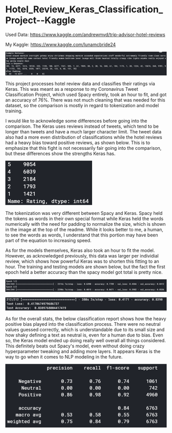 # Hotel_Review_Keras_Classification_Project--Kaggle

Used Data: https://www.kaggle.com/andrewmvd/trip-advisor-hotel-reviews

My Kaggle: https://www.kaggle.com/lunamcbride24

![Examples](https://github.com/Luna-McBride/Kaggle_Personal_Projects/blob/master/Natural%20Language%20Processing/Hotel_Review_Keras_Classification_Project/ExampleSentence.png)

This project processes hotel review data and classifies their ratings via Keras. This was meant as a response to my Coronavirus Tweet Classification Project, which used Spacy entirely, took an hour to fit, and got an accuracy of 76%. There was not much cleaning that was needed for this dataset, so the comparison is mostly in regard to tokenization and model training. 

I would like to acknowledge some differences before going into the comparison. The Keras uses reviews instead of tweets, which tend to be longer than tweets and have a much larger character limit. The tweet data also had a more even distribution of classifications while the hotel reviews had a heavy bias toward positive reviews, as shown below. This is to emphasize that this fight is not necessarily fair going into the comparison, but these differences show the strengths Keras has.

![Ratings](https://github.com/Luna-McBride/Kaggle_Personal_Projects/blob/master/Natural%20Language%20Processing/Hotel_Review_Keras_Classification_Project/Ratings.png)

The tokenization was very different between Spacy and Keras. Spacy held the tokens as words in their own special format while Keras held the words numerically with the need for padding to normalize the size, which is shown in the image at the top of the readme. While it looks better to me, a human, to see the words as words, I understand that this portion may have been part of the equation to increasing speed.

As for the models themselves, Keras also took an hour to fit the model. However, as acknowledged previously, this data was larger per individial review, which shows how powerful Keras was to shorten this fitting to an hour. The training and testing models are shown below, but the fact the first epoch held a better accuracy than the spacy model got total is pretty nice.

![Training](https://github.com/Luna-McBride/Kaggle_Personal_Projects/blob/master/Natural%20Language%20Processing/Hotel_Review_Keras_Classification_Project/TrainingAccuracy.png)

![Testing](https://github.com/Luna-McBride/Kaggle_Personal_Projects/blob/master/Natural%20Language%20Processing/Hotel_Review_Keras_Classification_Project/TestingAccuracy.png)

As for the overall stats, the below classification report shows how the heavy positive bias played into the classification process. There were no neutral values guessed correctly, which is understandable due to its small size and how shaky defining a text as neutral is, even for a human due to bias. Even so, the Keras model ended up doing really well overall all things considered. This definitely beats out Spacy's model, even without doing crazy hyperparameter tweaking and adding more layers. It appears Keras is the way to go when it comes to NLP modeling in the future.

![Report](https://github.com/Luna-McBride/Kaggle_Personal_Projects/blob/master/Natural%20Language%20Processing/Hotel_Review_Keras_Classification_Project/stats.png)
